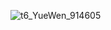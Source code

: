 ![t6_YueWen_914605](https://user-images.githubusercontent.com/17806205/203687389-4d180d62-2a3d-4386-ad30-4e58e7751926.jpg)